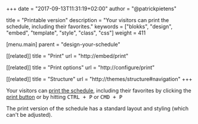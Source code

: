 +++
date            = "2017-09-13T11:31:19+02:00"
author          = "@patrickpietens"

title           = "Printable version"
description     = "Your visitors can print the schedule, including their favorites."
keywords        = ["blokks", "design", "embed", "template", "style", "class", "css"]
weight          = 411

[menu.main]
parent          = "design-your-schedule"

[[related]]
title = "Print"
url = "http://embed/print"

[[related]]
title = "Print options"
url = "http://configure/print"

[[related]]
title = "Structure"
url = "http://themes/structure#navigation"
+++

Your visitors can [print the schedule](http://embed/printing), including their favorites by clicking the [print button](http://themes/navigation#options) or by hitting <kbd>CTRL + P</kbd> or <kbd>CMD + P</kbd></span>

The print version of the schedule has a standard layout and styling (which can't be adjusted). 